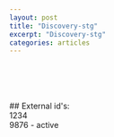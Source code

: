 ```yaml
---
layout: post
title: "Discovery-stg"
excerpt: "Discovery-stg"
categories: articles
---
```

<div class="apester-media" data-media-id="605229c617d19f0009f87f47" height="536" external-id="9876"></div><script async src="https://static.stg.apester.com/js/sdk/latest/apester-sdk.js"></script>
<br>
<div class="apester-media" data-media-id="60532b4956ceb10009550c01" height="458" external-id="9876"></div><script async src="https://static.stg.apester.com/js/sdk/latest/apester-sdk.js"></script>
<br>
<div class="apester-media" data-media-id="60532d4456ceb10009550c03" height="400" external-id="9876"></div><script async src="https://static.stg.apester.com/js/sdk/latest/apester-sdk.js"></script>
<br>
<div class="apester-media" data-media-id="60532d8b56ceb10009550c04" height="512" external-id="9876"></div><script async src="https://static.stg.apester.com/js/sdk/latest/apester-sdk.js"></script>
<br>
## External id's:
<br>
1234
<br>
9876 - active
